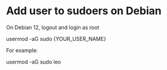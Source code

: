 # Add user to sudoers on Debian

On Debian 12, logout and login as root

usermod -aG sudo {YOUR_USER_NAME}

For example:

usermod -aG sudo leo